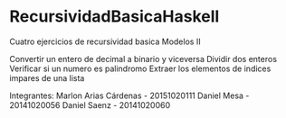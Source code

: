 # RecursividadBasicaHaskell
Cuatro ejercicios de recursividad basica Modelos II

Convertir un entero de decimal a binario y viceversa 
Dividir dos enteros 
Verificar si un numero es palindromo
Extraer los elementos de indices impares de una lista

Integrantes:
Marlon Arias Cárdenas - 20151020111
Daniel Mesa - 20141020056
Daniel Saenz - 20141020060
